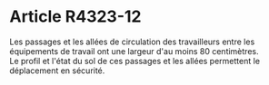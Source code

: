 # Article R4323-12

  
Les passages et les allées de circulation des travailleurs entre les équipements de travail ont une largeur d'au moins 80 centimètres.   
Le profil et l'état du sol de ces passages et les allées permettent le déplacement en sécurité.